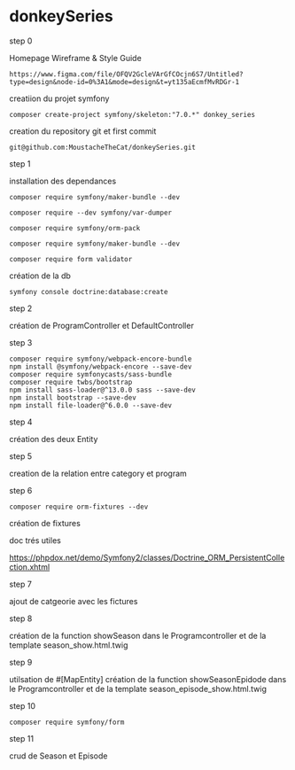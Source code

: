 # donkeySeries

step 0

Homepage Wireframe & Style Guide 

    https://www.figma.com/file/OFQV2GcleVArGfCOcjn6S7/Untitled?type=design&node-id=0%3A1&mode=design&t=yt135aEcmfMvRDGr-1

creatiion du projet symfony 

    composer create-project symfony/skeleton:"7.0.*" donkey_series

creation du repository git et first commit 

    git@github.com:MoustacheTheCat/donkeySeries.git

step 1

installation des dependances 

    composer require symfony/maker-bundle --dev

    composer require --dev symfony/var-dumper

    composer require symfony/orm-pack

    composer require symfony/maker-bundle --dev

    composer require form validator

création de la db

    symfony console doctrine:database:create

step 2

création de ProgramController et DefaultController

step 3

    composer require symfony/webpack-encore-bundle
    npm install @symfony/webpack-encore --save-dev
    composer require symfonycasts/sass-bundle
    composer require twbs/bootstrap
    npm install sass-loader@^13.0.0 sass --save-dev
    npm install bootstrap --save-dev
    npm install file-loader@^6.0.0 --save-dev

step 4 

création des deux Entity

step 5

creation de la relation entre category et program

step 6

    composer require orm-fixtures --dev

création de fixtures

doc trés utiles 

https://phpdox.net/demo/Symfony2/classes/Doctrine_ORM_PersistentCollection.xhtml


step 7

ajout de catgeorie avec les fictures

step 8

création de la function showSeason dans le Programcontroller et de la template season_show.html.twig

step 9 

utilsation de #[MapEntity]
création de la function showSeasonEpidode dans le Programcontroller et de la template season_episode_show.html.twig

step 10

    composer require symfony/form

step 11

crud de Season et Episode



